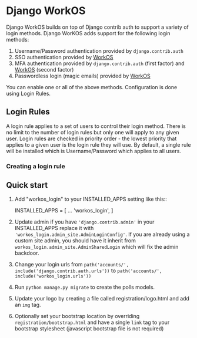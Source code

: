 # Django WorkOS

Django WorkOS builds on top of Django contrib auth to support a variety of login methods.
Django WorKOS adds support for the following login methods:

1. Username/Password authentication provided by `django.contrib.auth`
2. SSO authentication provided by [WorkOS](https://workos.com)
3. MFA authentication provided by `django.contrib.auth` (first factor) and [WorkOS](https://workos.com) (second factor)
4. Passwordless login (magic emails) provided by [WorkOS](https://workos.com)

You can enable one or all of the above methods.
Configuration is done using Login Rules. 

## Login Rules

A login rule applies to a set of users to control their login method.
There is no limit to the number of login rules but only one will apply to any given user.
Login rules are checked in priority order - the lowest priority that applies to a given user is the login rule they will use.
By default, a single rule will be installed which is Username/Password which applies to all users.

### Creating a login rule

Quick start
-----------

1. Add "workos_login" to your INSTALLED_APPS setting like this::

    INSTALLED_APPS = [
        ...
        'workos_login',
    ]

2. Update admin if you have `'django.contrib.admin'` in your INSTALLED_APPS replace it with `'workos_login.admin_site.AdminLoginConfig'`.
If you are already using a custom site admin, you should have it inherit from `workos_login.admin_site.AdminSharedLogin` which will fix the admin backdoor.

3. Change your login urls from `path('accounts/', include('django.contrib.auth.urls'))`  to `path('accounts/', include('workos_login.urls'))`

4. Run ``python manage.py migrate`` to create the polls models.

5. Update your logo by creating a file called registration/logo.html and add an `img` tag.
6. Optionally set your bootstrap location by overriding `registration/bootstrap.html` and have a single `link` tag to your bootstrap stylesheet (javascript bootstrap file is not required)

